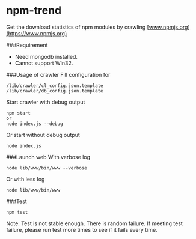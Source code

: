 npm-trend
=========

Get the download statistics of npm modules by crawling [www.npmjs.org](https://www.npmjs.org)

###Requirement
- Need mongodb installed.
- Cannot support Win32.

###Usage of crawler
Fill configuration for
	
	/lib/crawler/cl_config.json.template
	/lib/crawler/db_config.json.template

Start crawler with debug output

	npm start
	or
	node index.js --debug

Or start without debug output

	node index.js

###Launch web
With verbose log

	node lib/www/bin/www --verbose

Or with less log

	node lib/www/bin/www

###Test

	npm test

Note: Test is not stable enough. There is random failure. If meeting test failure, please run test more times to see if it fails every time.